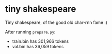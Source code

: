 
# tiny shakespeare

Tiny shakespeare, of the good old char-rnn fame :)

After running `prepare.py`:

- train.bin has 301,966 tokens
- val.bin has 36,059 tokens